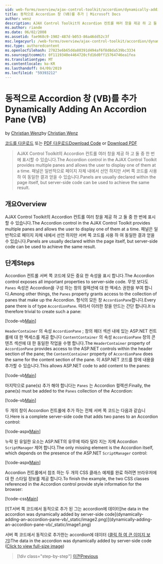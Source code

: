 ```yaml
---
uid: web-forms/overview/ajax-control-toolkit/accordion/dynamically-adding-an-accordion-pane-vb
title: 동적으로 Accordion 창 (VB)를 추가 | Microsoft Docs
author: wenz
description: AJAX Control Toolkit의 Accordion 컨트롤 여러 창을 제공 하 고 둘 중 한 번에 표시할 수 있습니다. 일반적으로 패널 w 선언 하는 중...
ms.author: riande
ms.date: 06/02/2008
ms.assetid: fae968c9-1902-487d-b053-86a46dd52c3f
msc.legacyurl: /web-forms/overview/ajax-control-toolkit/accordion/dynamically-adding-an-accordion-pane-vb
msc.type: authoredcontent
ms.openlocfilehash: 27823e6b65dda80391d494af6f8d8da539bc3334
ms.sourcegitcommit: 0f1119340e4464720cfd16d0ff15764746ea1fea
ms.translationtype: MT
ms.contentlocale: ko-KR
ms.lasthandoff: 04/09/2019
ms.locfileid: "59393212"
---
```

# <a name="dynamically-adding-an-accordion-pane-vb"></a><span data-ttu-id="494eb-104">동적으로 Accordion 창 (VB)를 추가</span><span class="sxs-lookup"><span data-stu-id="494eb-104">Dynamically Adding An Accordion Pane (VB)</span></span>

<span data-ttu-id="494eb-105">by [Christian Wenz](https://github.com/wenz)</span><span class="sxs-lookup"><span data-stu-id="494eb-105">by [Christian Wenz](https://github.com/wenz)</span></span>

<span data-ttu-id="494eb-106">[코드를 다운로드](http://download.microsoft.com/download/5/6/d/56d50cef-2011-4c8f-9891-7edc6dc57df9/Accordion2.vb.zip) 또는 [PDF 다운로드](http://download.microsoft.com/download/6/7/1/6718d452-ff89-4d3f-a90e-c74ec2d636a3/accordion2VB.pdf)</span><span class="sxs-lookup"><span data-stu-id="494eb-106">[Download Code](http://download.microsoft.com/download/5/6/d/56d50cef-2011-4c8f-9891-7edc6dc57df9/Accordion2.vb.zip) or [Download PDF](http://download.microsoft.com/download/6/7/1/6718d452-ff89-4d3f-a90e-c74ec2d636a3/accordion2VB.pdf)</span></span>

> <span data-ttu-id="494eb-107">AJAX Control Toolkit의 Accordion 컨트롤 여러 창을 제공 하 고 둘 중 한 번에 표시할 수 있습니다.</span><span class="sxs-lookup"><span data-stu-id="494eb-107">The Accordion control in the AJAX Control Toolkit provides multiple panes and allows the user to display one of them at a time.</span></span> <span data-ttu-id="494eb-108">패널은 일반적으로 페이지 자체 내에서 선언 하지만 서버 쪽 코드를 사용 하 여 동일한 결과 얻을 수 있습니다.</span><span class="sxs-lookup"><span data-stu-id="494eb-108">Panels are usually declared within the page itself, but server-side code can be used to achieve the same result.</span></span>


## <a name="overview"></a><span data-ttu-id="494eb-109">개요</span><span class="sxs-lookup"><span data-stu-id="494eb-109">Overview</span></span>

<span data-ttu-id="494eb-110">AJAX Control Toolkit의 Accordion 컨트롤 여러 창을 제공 하 고 둘 중 한 번에 표시할 수 있습니다.</span><span class="sxs-lookup"><span data-stu-id="494eb-110">The Accordion control in the AJAX Control Toolkit provides multiple panes and allows the user to display one of them at a time.</span></span> <span data-ttu-id="494eb-111">패널은 일반적으로 페이지 자체 내에서 선언 하지만 서버 쪽 코드를 사용 하 여 동일한 결과 얻을 수 있습니다.</span><span class="sxs-lookup"><span data-stu-id="494eb-111">Panels are usually declared within the page itself, but server-side code can be used to achieve the same result.</span></span>

## <a name="steps"></a><span data-ttu-id="494eb-112">단계</span><span class="sxs-lookup"><span data-stu-id="494eb-112">Steps</span></span>

<span data-ttu-id="494eb-113">Accordion 컨트롤 서버 쪽 코드에 모든 중요 한 속성을 표시 합니다.</span><span class="sxs-lookup"><span data-stu-id="494eb-113">The Accordion control exposes all important properties to server-side code.</span></span> <span data-ttu-id="494eb-114">무엇 보다도 `Panes` 속성은 Accordion을 구성 하는 창의 컬렉션에 대 한 액세스 권한을 부여 합니다.</span><span class="sxs-lookup"><span data-stu-id="494eb-114">Among other things, the `Panes` property grants access to the collection of panes that make up the Accordion.</span></span> <span data-ttu-id="494eb-115">형식의 모든 창 `AccordionPane`합니다.</span><span class="sxs-lookup"><span data-stu-id="494eb-115">Every pane there is of type `AccordionPane`.</span></span> <span data-ttu-id="494eb-116">따라서 이러한 창을 만드는 간단 합니다.</span><span class="sxs-lookup"><span data-stu-id="494eb-116">It is therefore trivial to create such a pane:</span></span>

[!code-vb[Main](dynamically-adding-an-accordion-pane-vb/samples/sample1.vb)]

<span data-ttu-id="494eb-117">`HeaderContainer` 의 속성 `AccordionPane` ; 창의 헤더 섹션 내에 있는 ASP.NET 컨트롤에 대 한 액세스를 제공 합니다 `ContentContainer` 의 속성 `AccordionPane` 창의 콘텐츠 섹션에 대 한 동일한 작업을 수행 합니다.</span><span class="sxs-lookup"><span data-stu-id="494eb-117">The `HeaderContainer` property of `AccordionPane` provides access to the ASP.NET controls within the header section of the pane; the `ContentContainer` property of `AccordionPane` does the same for the content section of the pane.</span></span> <span data-ttu-id="494eb-118">이 ASP.NET 코드를 창에 내용을 추가할 수 있습니다.</span><span class="sxs-lookup"><span data-stu-id="494eb-118">This allows ASP.NET code to add content to the panes:</span></span>

[!code-vb[Main](dynamically-adding-an-accordion-pane-vb/samples/sample2.vb)]

<span data-ttu-id="494eb-119">마지막으로 pane(s) 추가 해야 합니다는 `Panes` 는 Accordion 컬렉션:</span><span class="sxs-lookup"><span data-stu-id="494eb-119">Finally, the pane(s) must be added to the `Panes` collection of the Accordion:</span></span>

[!code-vb[Main](dynamically-adding-an-accordion-pane-vb/samples/sample3.vb)]

<span data-ttu-id="494eb-120">두 개의 창이 Accordion 컨트롤에 추가 하는 전체 서버 쪽 코드는 다음과 같습니다.</span><span class="sxs-lookup"><span data-stu-id="494eb-120">Here is a complete server-side code that adds two panes to an Accordion control:</span></span>

[!code-aspx[Main](dynamically-adding-an-accordion-pane-vb/samples/sample4.aspx)]

<span data-ttu-id="494eb-121">누락 된 유일한 요소는 ASP.NET의 유무에 따라 달라 지는 자체 Accordion `ScriptManager` 제어 합니다.</span><span class="sxs-lookup"><span data-stu-id="494eb-121">The only missing element is the Accordion itself, which depends on the presence of the ASP.NET `ScriptManager` control:</span></span>

[!code-aspx[Main](dynamically-adding-an-accordion-pane-vb/samples/sample5.aspx)]

<span data-ttu-id="494eb-122">Accordion 컨트롤에서 참조 하는 두 개의 CSS 클래스 예제를 완료 하려면 브라우저에 대 한 스타일 정보를 제공 합니다.</span><span class="sxs-lookup"><span data-stu-id="494eb-122">To finish the example, the two CSS classes referenced in the Accordion control provide style information for the browser:</span></span>

[!code-css[Main](dynamically-adding-an-accordion-pane-vb/samples/sample6.css)]


[![T<span data-ttu-id="494eb-123">서버 쪽 코드에서 동적으로 추가 된 그는 accordion에 데이터]</span><span class="sxs-lookup"><span data-stu-id="494eb-123">he data in the accordion was dynamically added by server-side code]</span></span>(dynamically-adding-an-accordion-pane-vb/_static/image2.png)](dynamically-adding-an-accordion-pane-vb/_static/image1.png)

<span data-ttu-id="494eb-124">서버 쪽 코드에서 동적으로 추가한는 accordion에 데이터 ([클릭 하 여 큰 이미지 보기](dynamically-adding-an-accordion-pane-vb/_static/image3.png))</span><span class="sxs-lookup"><span data-stu-id="494eb-124">The data in the accordion was dynamically added by server-side code ([Click to view full-size image](dynamically-adding-an-accordion-pane-vb/_static/image3.png))</span></span>

> [!div class="step-by-step"]
> [<span data-ttu-id="494eb-125">이전</span><span class="sxs-lookup"><span data-stu-id="494eb-125">Previous</span></span>](databinding-to-an-accordion-vb.md)
